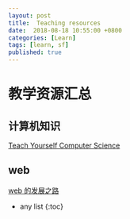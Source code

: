 ```yaml
---
layout: post
title:  Teaching resources
date:  2018-08-18 10:55:00 +0800
categories: [Learn]
tags: [learn, sf]
published: true
---
```


# 教学资源汇总

## 计算机知识

[Teach Yourself Computer Science](https://teachyourselfcs.com/)

## web 

[web 的发展之路](https://betterwebtype.com/web-typography-resources)

* any list
{:toc}
